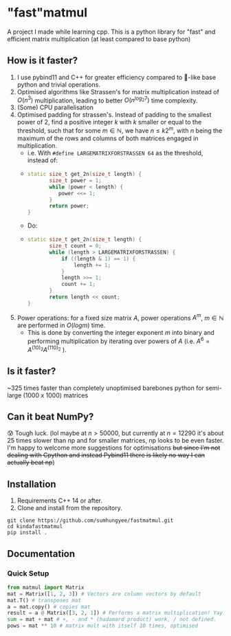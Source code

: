 # "fast"matmul
A project I made while learning cpp. This is a python library for "fast" and efficient matrix multiplication (at least compared to base python)

## How is it faster?
1. I use pybind11 and C++ for greater efficiency compared to 🐢-like base python and trivial operations.
2. Optimised algorithms like Strassen's for matrix multiplication instead of $O(n^3)$ multiplication, leading to better $O(n^{log_{2}7})$ time complexity.
3. (Some) CPU parallelisation
4. Optimised padding for strassen's. Instead of padding to the smallest power of 2, find a positive integer $k$ with $k$ smaller or equal to the threshold, such that for some $m \in \mathbb{N}$, we have $n \leq k2^m$, with $n$ being the maximum of the rows and columns of both matrices engaged in multiplication.
   - i.e. With `#define LARGEMATRIXFORSTRASSEN 64` as the threshold, instead of:
   - ```cpp
     static size_t get_2n(size_t length) {
            size_t power = 1;
            while (power < length) {
               power <<= 1;
            }
            return power;
     }
     ```
   - Do:
   - ```cpp
     static size_t get_2n(size_t length) {
            size_t count = 0;
            while (length > LARGEMATRIXFORSTRASSEN) {
                if ((length & 1) == 1) {
                    length += 1;
                }
                length >>= 1;
                count += 1; 
            }
            return length << count;
     }
     ```
5. Power operations: for a fixed size matrix $A$, power operations $A^m$, $m \in \mathbb{N}$ are performed in $O(logm)$ time.
   - This is done by converting the integer exponent $m$ into binary and performing multiplication by iterating over powers of $A$ (i.e. $A^6 = A^{(10)_2}A^{(110)_2}$ ).

## Is it faster?
~325 times faster than completely unoptimised barebones python for semi-large (1000 x 1000) matrices

## Can it beat NumPy?
:cold_sweat: Tough luck.
(lol maybe at $n \gt 50000$, but currently at $n = 12290$ it's about 25 times slower than np and for smaller matrices, np looks to be even faster. I'm happy to welcome more suggestions for optimisations ~~but since I'm not dealing with Cpython and instead Pybind11 there is likely no way I can actually beat np~~)

## Installation
1. Requirements C++ 14 or after.
2. Clone and install from the repository.
```
git clone https://github.com/sumhungyee/fastmatmul.git
cd kindafastmatmul
pip install .
```

## Documentation

### Quick Setup
```py
from matmul import Matrix
mat = Matrix([1, 2, 3]) # Vectors are column vectors by default
mat.T() # transposes mat
a = mat.copy() # copies mat
result = a @ Matrix([3, 2, 1]) # Performs a matrix multiplication! Yay!
sum = mat + mat # +, - and * (hadamard product) work, / not defined.
pows = mat ** 10 # matrix mult with itself 10 times, optimised
```

